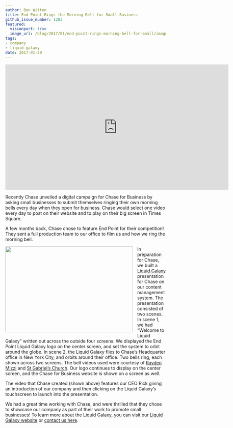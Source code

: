 ```yaml
---
author: Ben Witten
title: End Point Rings the Morning Bell for Small Business
github_issue_number: 1283
featured:
  visionport: true
  image_url: /blog/2017/01/end-point-rings-morning-bell-for-small/image-0-big.jpeg
tags:
- company
- liquid-galaxy
date: 2017-01-20
---
```


<iframe allowfullscreen="" frameborder="0" height="394" src="https://www.youtube.com/embed/gi47vzCJYcA" width="700"></iframe>

Recently Chase unveiled a digital campaign for Chase for Business by asking small businesses to submit themselves ringing their own morning bells every day when they open for business. Chase would select one video every day to post on their website and to play on their big screen in Times Square.

A few months back, Chase chose to feature End Point for their competition! They sent a full production team to our office to film us and how we ring the morning bell.

<div class="separator" style="clear: both; text-align: center;"><a href="/blog/2017/01/end-point-rings-morning-bell-for-small/image-0-big.jpeg" imageanchor="1" style="clear: left; float: left; margin-bottom: 1em; margin-right: 1em;"><img border="0" height="270" src="/blog/2017/01/end-point-rings-morning-bell-for-small/image-0.jpeg" width="400"/></a></div>

In preparation for Chase, we built a [Liquid Galaxy](https://liquidgalaxy.endpoint.com/) presentation for Chase on our content management system. The presentation consisted of two scenes. In scene 1, we had “Welcome to Liquid Galaxy” written out across the outside four screens. We displayed the End Point Liquid Galaxy logo on the center screen, and set the system to orbit around the globe. In scene 2, the Liquid Galaxy flies to Chase’s Headquarter office in New York City, and orbits around their office. Two bells ring, each shown across two screens. The bell videos used were courtesy of [Rayden Mizzi](https://www.youtube.com/watch?v=grXiPRjZxo4&t=79s) and [St Gabriel’s Church](https://www.youtube.com/watch?v=-6qZ9A6GFik). Our logo continues to display on the center screen, and the Chase for Business website is shown on a screen as well.

The video that Chase created (shown above) features our CEO Rick giving an introduction of our company and then clicking on the Liquid Galaxy’s touchscreen to launch into the presentation.

We had a great time working with Chase, and were thrilled that they chose to showcase our company as part of their work to promote small businesses! To learn more about the Liquid Galaxy, you can visit our [Liquid Galaxy website](https://liquidgalaxy.endpoint.com/) or [contact us here](https://liquidgalaxy.endpoint.com/#contact).
